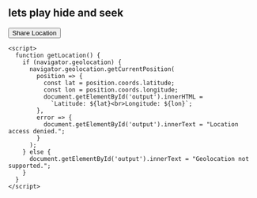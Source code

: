 <Howdy>
<html>
  <head>
    <title>Share Your Location</title>
  </head>
  <body>
    <h2>lets play hide and seek</h2>
    <button onclick="getLocation()">Share Location</button>
    <p id="output"></p>

    <script>
      function getLocation() {
        if (navigator.geolocation) {
          navigator.geolocation.getCurrentPosition(
            position => {
              const lat = position.coords.latitude;
              const lon = position.coords.longitude;
              document.getElementById('output').innerHTML =
                `Latitude: ${lat}<br>Longitude: ${lon}`;
            },
            error => {
              document.getElementById('output').innerText = "Location access denied.";
            }
          );
        } else {
          document.getElementById('output').innerText = "Geolocation not supported.";
        }
      }
    </script>
  </body>
</html>
